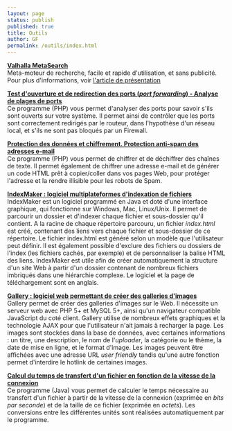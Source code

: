 ```yaml
---
layout: page
status: publish
published: true
title: Outils
author: GF
permalink: /outils/index.html
---
```

<p><strong><a href="http://metasearch.valhalla.fr/">Valhalla MetaSearch</a></strong><br />Meta-moteur de recherche, facile et rapide d'utilisation, et sans publicité. Pour plus d'informations, voir <a href="http://www.valhalla.fr/2009/01/04/meta-recherche/">l'article de présentation</a></p>
<p><strong><a href="http://asgard.valhalla.fr/nat.php">Test d'ouverture et de redirection des ports (<i>port forwarding</i>) - Analyse de plages de ports</a></strong><br />
Ce programme (PHP) vous permet d'analyser des ports pour savoir s'ils sont ouverts sur votre système. Il permet ainsi de contrôler que les ports sont correctement redirigés par le routeur, dans l'hypothèse d'un réseau local, et s'ils ne sont pas bloqués par un Firewall.</p>
<p><strong><a href="http://asgard.valhalla.fr/rot.php">Protection des données et chiffrement. Protection anti-spam des adresses e-mail</a></strong><br />
Ce programme (PHP) vous permet de chiffrer et de déchiffrer des chaînes de texte. Il permet également de chiffrer une adresse e-mail et de générer un code HTML prêt à copier/coller dans vos pages Web, pour protéger l'adresse et la rendre illisible pour les robots de Spam.</p>
<p><strong><a href="http://asgard.valhalla.fr/indexmaker/">IndexMaker : logiciel multiplateformes d'indexation de fichiers</a></strong><br />
IndexMaker est un logiciel programmé en Java et doté d'une interface graphique, qui fonctionne sur Windows, Mac, Linux/Unix. Il permet de parcourir un dossier et d'indexer chaque fichier et sous-dossier qu'il contient. A la racine de chaque répertoire parcouru, un fichier <i>index.html</i> est créé, contenant des liens vers chaque fichier et sous-dossier de ce répertoire. Le fichier index.html est généré selon un modèle que l'utilisateur peut définir. Il est également possible d'exclure des fichiers ou dossiers de l'index (les fichiers cachés, par exemple) et de personnaliser la balise HTML des liens. IndexMaker est utile afin de créer automatiquement la structure d'un site Web à partir d'un dossier contenant de nombreux fichiers imbriqués dans une hiérarchie complexe. Le logiciel et la page de téléchargement sont en anglais.</p>
<p><strong><a href="http://asgard.valhalla.fr/gallery/">Gallery : logiciel web permettant de créer des galleries d'images</a></strong><br />
Gallery permet de créer des galleries d'images sur le Web. Il nécessite un serveur web avec PHP 5+ et MySQL 5+, ainsi qu'un navigateur compatible JavaScript du coté client. Gallery utilise de nombreux effets graphiques et la technologie AJAX pour que l'utilisateur n'ait jamais à recharger la page. Les images sont stockées dans la base de données, avec certaines informations : un titre, une description, le nom de l'<i>uploader</i>, la catégorie ou le thème, la date de mise en ligne, et le format d'image. Les images peuvent être affichées avec une adresse URL <i>user friendly</i> tandis qu'une autre fonction permet d'interdire le hotlink de certaines images.</p>
<p><strong><a href="http://asgard.valhalla.fr/transfert.html">Calcul du temps de transfert d'un fichier en fonction de la vitesse de la connexion</a></strong><br />
Ce programme (Java) vous permet de calculer le temps nécessaire au transfert d'un fichier à partir de la vitesse de la connexion (exprimée en <i>bits par seconde</i>) et de la taille de ce fichier (exprimée en <i>octets</i>). Les conversions entre les différentes unités sont réalisées automatiquement par le programme.</p>
